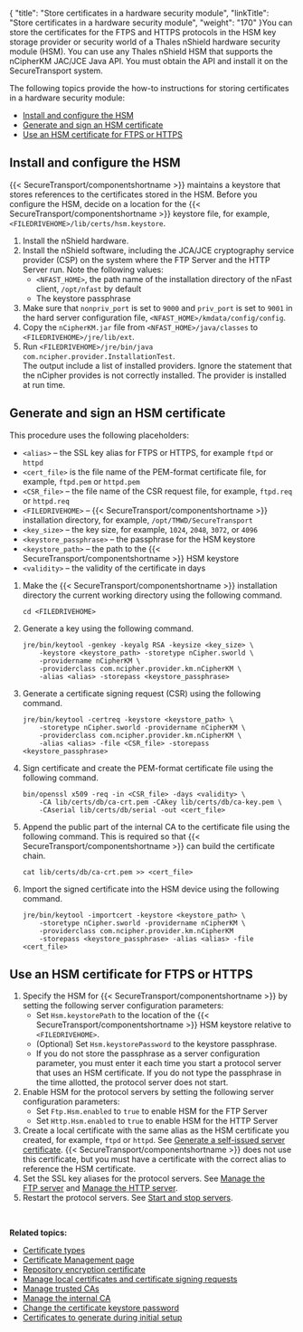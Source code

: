 {
    "title": "Store certificates in a hardware security module",
    "linkTitle": "Store certificates in a hardware security module",
    "weight": "170"
}You can store the certificates for the FTPS and HTTPS protocols in the HSM key storage provider or security world of a Thales nShield hardware security module (HSM). You can use any Thales nShield HSM that supports the nCipherKM JAC/JCE Java API. You must obtain the API and install it on the SecureTransport system.

The following topics provide the how-to instructions for storing certificates in a hardware security module:

-   [Install and configure the HSM](#Install)
-   [Generate and sign an HSM certificate](#Generate)
-   [Use an HSM certificate for FTPS or HTTPS](#Use)

<span id="Install"></span>

## Install and configure the HSM

{{< SecureTransport/componentshortname  >}} maintains a keystore that stores references to the certificates stored in the HSM. Before you configure the HSM, decide on a location for the {{< SecureTransport/componentshortname  >}} keystore file, for example, `<FILEDRIVEHOME>/lib/certs/hsm.keystore`.

1.  Install the nShield hardware.
2.  Install the nShield software, including the JCA/JCE cryptography service provider (CSP) on the system where the FTP Server and the HTTP Server run. Note the following values:
    -   `<NFAST_HOME>`, the path name of the installation directory of the nFast client, `/opt/nfast` by default
    -   The keystore passphrase
3.  Make sure that `nonpriv_port` is set to `9000` and `priv_port` is set to `9001` in the hard server configuration file, `<NFAST_HOME>/kmdata/config/config`.
4.  Copy the `nCipherKM.jar` file from `<NFAST_HOME>/java/classes` to `<FILEDRIVEHOME>/jre/lib/ext`.
5.  Run `<FILEDRIVEHOME>/jre/bin/java com.ncipher.provider.InstallationTest`.  
    The output include a list of installed providers. Ignore the statement that the nCipher provides is not correctly installed. The provider is installed at run time.

<span id="Generate"></span>

## Generate and sign an HSM certificate

This procedure uses the following placeholders:

-   `<alias>` – the SSL key alias for FTPS or HTTPS, for example `ftpd` or `httpd`
-   `<cert_file>` is the file name of the PEM-format certificate file, for example, `ftpd.pem` or `httpd.pem`
-   `<CSR_file>` – the file name of the CSR request file, for example, `ftpd.req` or `httpd.req`
-   `<FILEDRIVEHOME>` – {{< SecureTransport/componentshortname >}} installation directory, for example, `/opt/TMWD/SecureTransport`
-   `<key_size>` – the key size, for example, `1024`, `2048`, `3072`, or `4096`
-   `<keystore_passphrase>` – the passphrase for the HSM keystore
-   `<keystore_path>` – the path to the {{< SecureTransport/componentshortname >}} HSM keystore
-   `<validity>` – the validity of the certificate in days

1.  Make the {{< SecureTransport/componentshortname >}} installation directory the current working directory using the following command.  



        cd <FILEDRIVEHOME>

2.  Generate a key using the following command.  



        jre/bin/keytool -genkey -keyalg RSA -keysize <key_size> \
            -keystore <keystore_path> -storetype nCipher.sworld \
            -providername nCipherKM \
            -providerclass com.ncipher.provider.km.nCipherKM \
            -alias <alias> -storepass <keystore_passphrase>

3.  Generate a certificate signing request (CSR) using the following command.  



        jre/bin/keytool -certreq -keystore <keystore_path> \
            -storetype nCipher.sworld -providername nCipherKM \
            -providerclass com.ncipher.provider.km.nCipherKM \
            -alias <alias> -file <CSR_file> -storepass <keystore_passphrase>

4.  Sign certificate and create the PEM-format certificate file using the following command.  



        bin/openssl x509 -req -in <CSR_file> -days <validity> \
            -CA lib/certs/db/ca-crt.pem -CAkey lib/certs/db/ca-key.pem \
            -CAserial lib/certs/db/serial -out <cert_file>

5.  Append the public part of the internal CA to the certificate file using the following command. This is required so that {{< SecureTransport/componentshortname >}} can build the certificate chain.  



        cat lib/certs/db/ca-crt.pem >> <cert_file>

6.  Import the signed certificate into the HSM device using the following command.  



        jre/bin/keytool -importcert -keystore <keystore_path> \
            -storetype nCipher.sworld -providername nCipherKM \
            -providerclass com.ncipher.provider.km.nCipherKM 
            -storepass <keystore_passphrase> -alias <alias> -file <cert_file>

<span id="Use"></span>

## Use an HSM certificate for FTPS or HTTPS

1.  Specify the HSM for {{< SecureTransport/componentshortname >}} by setting the following server configuration
    parameters:
    -   Set `Hsm.keystorePath` to the location of the
        {{< SecureTransport/componentshortname >}} HSM keystore relative to `<FILEDRIVEHOME>`.
    -   (Optional) Set `Hsm.keystorePassword` to the keystore passphrase.
    -   If you do not store the passphrase as a server configuration parameter, you must enter it each time you start a protocol server that uses an HSM certificate. If you do not type the passphrase in the time allotted, the protocol server does not start.
2.  Enable HSM for the protocol servers by setting the following server configuration parameters:
    -   Set `Ftp.Hsm.enabled` to `true` to enable HSM for the FTP Server
    -   Set `Http.Hsm.enabled` to `true` to enable HSM for the HTTP Server
3.  Create a local certificate with the same alias as the HSM certificate you created, for example, `ftpd` or `httpd`. See [Generate a self-issued server certificate](../t_st_localcertificatesandcsrs#Generate). {{< SecureTransport/componentshortname >}} does not use this certificate, but you must have a certificate with the correct alias to reference the HSM certificate.
4.  Set the SSL key aliases for the protocol servers. See [Manage the FTP server](../../../operations_menu/extended_server_control/ext_servercontrol-add-ftp) and [Manage the HTTP server](../../../operations_menu/extended_server_control/ext_servercontrol-add-http).
5.  Restart the protocol servers. See [Start and stop servers](#Start).

 

**Related topics:**

-   [Certificate types](../r_st_certificate_types)
-   [Certificate Management page](../c_st_certificate_management_page)
-   [Repository encryption certificate](../t_st_repository_encryption_certificate)
-   [Manage local certificates and certificate signing requests](../t_st_localcertificatesandcsrs)
-   [Manage trusted CAs](../t_st_trustedcas)
-   [Manage the internal CA](../t_st_internalca)
-   [Change the certificate keystore password](../t_st_certificatekeystorepasswordca)
-   [Certificates to generate during initial setup](../r_st_certificatestogenerate)
